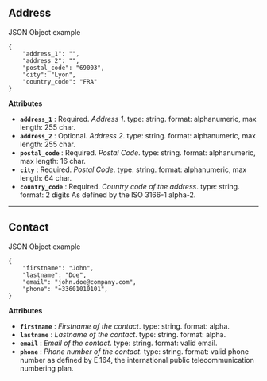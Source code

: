 ## Address

JSON Object example

```
{
	"address_1": "",
	"address_2": "",
	"postal_code": "69003",
	"city": "Lyon",
	"country_code": "FRA"
}
```

__Attributes__

- __`address_1`__ : Required. *Address 1*. type: string. format: alphanumeric, max length: 255 char.
- __`address_2`__ : Optional. *Address 2*. type: string. format: alphanumeric, max length: 255 char.
- __`postal_code`__ : Required. *Postal Code*. type: string. format: alphanumeric, max length: 16 char.
- __`city`__ : Required. *Postal Code*. type: string. format: alphanumeric, max length: 64 char.
- __`country_code`__ : Required. *Country code of the address*. type: string. format: 2 digits As defined by the ISO 3166-1 alpha-2.

___

## Contact

JSON Object example

```
{
	"firstname": "John",
	"lastname": "Doe",
	"email": "john.doe@company.com",
	"phone": "+33601010101",
}
```

__Attributes__

- __`firstname`__ : *Firstname of the contact*. type: string. format: alpha.
- __`lastname`__ : *Lastname of the contact*. type: string. format: alpha.
- __`email`__ : *Email of the contact*. type: string. format: valid email.
- __`phone`__ : *Phone number of the contact*. type: string. format: valid phone number as defined by E.164, the international public telecommunication numbering plan.
